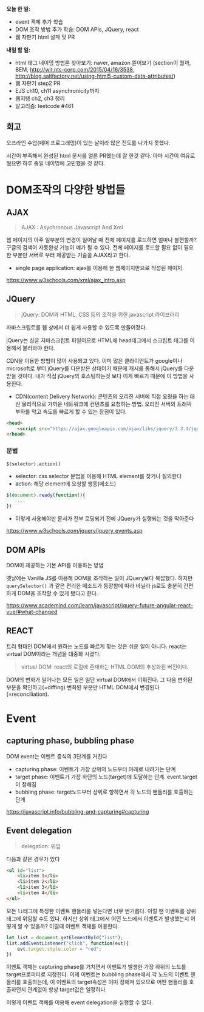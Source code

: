 **오늘 한 일:**

* event 객체 추가 학습
* DOM 조작 방법 추가 학습: DOM APIs, JQuery, react
* 웹 자판기 html 설계 및 PR



**내일 할 일:**

* html 태그 네이밍 방법론 찾아보기: naver, amazon 뜯어보기 (section이 뭘까, BEM, http://wit.nts-corp.com/2015/04/16/3538, http://blog.saltfactory.net/using-html5-custom-data-attributes/)
* 웹 자판기 step2 PR
* EJS ch10, ch11 asynchronicity까지
* 웹지탱 ch2, ch3 정리
* 알고리즘: leetcode #461



## 회고

오프라인 수업(페어 프로그래밍)이 있는 날이라 많은 진도를 나가지 못했다.

시간이 부족해서 완성된 html 문서를 얼른 PR했는데 잘 한것 같다. 아마 시간이 여유로웠으면 하루 종일 네이밍에 고민했을 것 같다.



# DOM조작의 다양한 방법들 

## AJAX

> AJAX : Asychronous Javascript And Xml

웹 페이지의 아주 일부분의 변경이 일어날 때 전체 페이지를 로드하면 얼마나 불편할까? 구글의 검색어 자동완성 기능이 예가 될 수 있다. 전체 페이지를 로드할 필요 없이 필요한 부분만 서버로 부터 제공받는 기술을 AJAX라고 한다.

* single page application: ajax를 이용해 한 웹페이지만으로 작성된 페이지

https://www.w3schools.com/xml/ajax_intro.asp





## JQuery

> jQuery: DOM과 HTML, CSS 등의 조작을 위한 javascript 라이브러리

자바스크립트를 웹 상에서 더 쉽게 사용할 수 있도록 만들어졌다.

jQuery는 싱글 자바스크립트 파일이므로 HTML에 head태그에서 스크립트 태그를 이용해서 불러와야 한다.

CDN을 이용한 방법이 많이 사용되고 있다. 이미 많은 클라이언트가 google이나 microsoft로 부터 jQuery를 다운받은 상태이기 때문에 캐시를 통해서 jQuery를 다운받을 것이다. 내가 직접 jQuery의 호스팅하는것 보다 이게 빠르기 때문에 이 방법을 사용한다.

* CDN(content Delivery Network): 콘텐츠의 오리진 서버에 직접 요청을 하는 대신 물리적으로 가까운 네트워크에 컨텐츠를 요청하는 방법. 오리진 서버의 트래픽 부하를 막고 속도를 빠르게 할 수 있는 장점이 있다.

```html
<head>
    <script src="https://ajax.googleapis.com/ajax/libs/jquery/3.3.1/jquery.min.js"></script>
</head>
```



### 문법

`$(selector).action()`

* selector: css selector 문법을 이용해 HTML element를 찾거나 질의한다
* action: 해당 element에 요청할 행동(메소드)



```javascript
$(document).ready(function(){
    ...
})
```

* 이렇게 사용해야만 문서가 전부 로딩되기 전에 JQuery가 실행되는 것을 막아준다



https://www.w3schools.com/jquery/jquery_events.asp






## DOM APIs

DOM이 제공하는 기본 API를 이용하는 방법

옛날에는 Vanilla JS를 이용해 DOM을 조작하는 일이 JQuery보다 복잡했다. 하지만 `querySelector()` 과 같은 편리한 메소드가 등장함에 따라 바닐라 js로도 충분히 간편하게 DOM을 조작할 수 있게 됐다고 한다.

https://www.academind.com/learn/javascript/jquery-future-angular-react-vue/#what-changed






## REACT

트리 형태인 DOM에서 원하는 노드를 빠르게 찾는 것은 쉬운 일이 아니다. react는 virtual DOM이라는 개념을 대중화 시켰다. 

> virtual DOM: react의 로컬에 존재하는 HTML DOM의 추상화된 버전이다.

DOM의 변화가 일어나는 모든 일은 일단 virtual DOM에서 이뤄진다. 그 다음 변화된 부분을 확인하고(=diffing) 변화된 부분만 HTML DOM에서 변경된다(=reconciliation). 



# Event

## capturing phase, bubbling phase

DOM event는 이벤트 증식의 3단계를 거친다

* capturing phase: 이벤트가 가장 상위의 노드부터 아래로 내려가는 단계
* target phase: 이벤트가 가장 하단의 노드(target)에 도달하는 단계. event.target이 정해짐
* bubbling phase: target노드부터 상위로 향하면서 각 노드의 핸들러를 호출하는 단계

https://javascript.info/bubbling-and-capturing#capturing



## Event delegation

> delegation: 위임



다음과 같은 경우가 있다

```html
<ul id="list">
    <li>item 1</li>
    <li>item 2</li>
    <li>item 3</li>
    <li>item 4</li>
</ul>
```

모든 `li`태그에 특정한 이벤트 핸들러를 넣는다면 너무 번거롭다. 이럴 땐 이벤트를 상위 태그에 위임할 수도 있다. 하지만 상위 태그에서 어떤 노드에서 이벤트가 발생했는지 어떻게 알 수 있을까? 이럴때 이벤트 객체를 이용한다. 

```javascript
let list = document.getElementById("list");
list.addEventListener("click", function(evt){
    evt.target.style.color = "red";
})
```

이벤트 객체는 capturing phase를 거치면서 이벤트가 발생한 가장 하위의 노드를 target프로퍼티로 지정한다.  이제 이벤트는 bubbling phase에서 각 노드의 이벤트 핸들러를 호출하는데, 이 이벤트의 target속성은 이미 정해져 있으므로 어떤 핸들러를 호출하던지 관계없이 항상 target값은 일정하다.

이렇게 이벤트 객체를 이용해 event delegation을 실행할 수 있다.